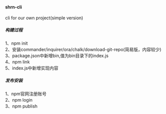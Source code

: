 #### shrn-cli
cli for our own project(simple version)

##### 构建过程
1、npm init<br>
2、安装commander/inquirer/ora/chalk/download-git-repo(简易版，内容较少)<br>
3、package.json中新增bin,值为bin目录下的index.js<br>
4、npm link<br>
5、index.js中新增实现内容<br>

##### 发布安装
1、npm官网注册账号<br>
2、npm login<br>
3、npm publish<br>

